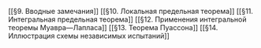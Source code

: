 [[§9. Вводные замечания]]
[[§10. Локальная предельная теорема]]
[[§11. Интегральная предельная теорема]]
[[§12. Применения интегральной теоремы Муавра—Лапласа]]
[[§13. Теорема Пуассона]]
[[§14. Иллюстрация схемы независимых испытаний]]
